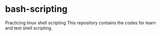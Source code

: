 # bash-scripting
Practicing linux shell scripting This repository contains the codes for learn and test shell scripting.
